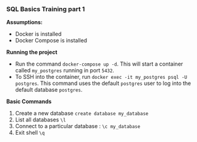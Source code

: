 ### SQL Basics Training part 1

**Assumptions:**

- Docker is installed
- Docker Compose is installed


**Running the project**

- Run the command `docker-compose up -d`. This will start a container called `my_postgres` running in port `5432`. 
- To SSH into the container, run `docker exec -it my_postgres psql -U postgres`. This command uses the default `postgres` user to log into the default database `postgres`.



**Basic Commands**
1. Create a new database `create database my_database`
2. List all databases `\l`
3. Connect to a particular database : `\c my_database`
4. Exit shell `\q`

